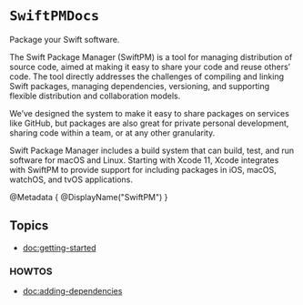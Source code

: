 # ``SwiftPMDocs``

Package your Swift software.

The Swift Package Manager (SwiftPM) is a tool for managing distribution of source code, aimed at making it easy to share your code and reuse others’ code. The tool directly addresses the challenges of compiling and linking Swift packages, managing dependencies, versioning, and supporting flexible distribution and collaboration models.

We’ve designed the system to make it easy to share packages on services like GitHub, but packages are also great for private personal development, sharing code within a team, or at any other granularity.

Swift Package Manager includes a build system that can build, test, and run software for macOS and Linux. Starting with Xcode 11, Xcode integrates with SwiftPM to provide support for including packages in iOS, macOS, watchOS, and tvOS applications.

@Metadata {
    @DisplayName("SwiftPM")
}

## Topics

- <doc:getting-started>

### HOWTOS

- <doc:adding-dependencies>
